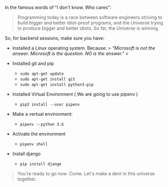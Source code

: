 In the famous words of "I don't know. Who cares":
>Programming today is a race between software engineers striving to build bigger and better idiot-proof programs, and the Universe trying to produce bigger and better idiots.
>So far, the Universe is winning.


So, for backend sessions, make sure you have:
* Installed a Linux operating system. Because:
*> "Microsoft is not the answer. Microsoft is the question. NO is the answer." <*
* Installed git and pip
  * `sudo apt-get update`
  * `sudo apt-get install git`
  * `sudo apt-get install python3-pip`
* Installed Virtual Environment ( We are going to use pipenv )
  * `pip3 install --user pipenv`

* Make a vertual environment:
  * `pipenv --python 3.6`
* Activate the environment
  * `pipenv shell`

* Install django
  * `pip install django`

> You're ready to go now. Come. Let's make a dent in this universe together.
